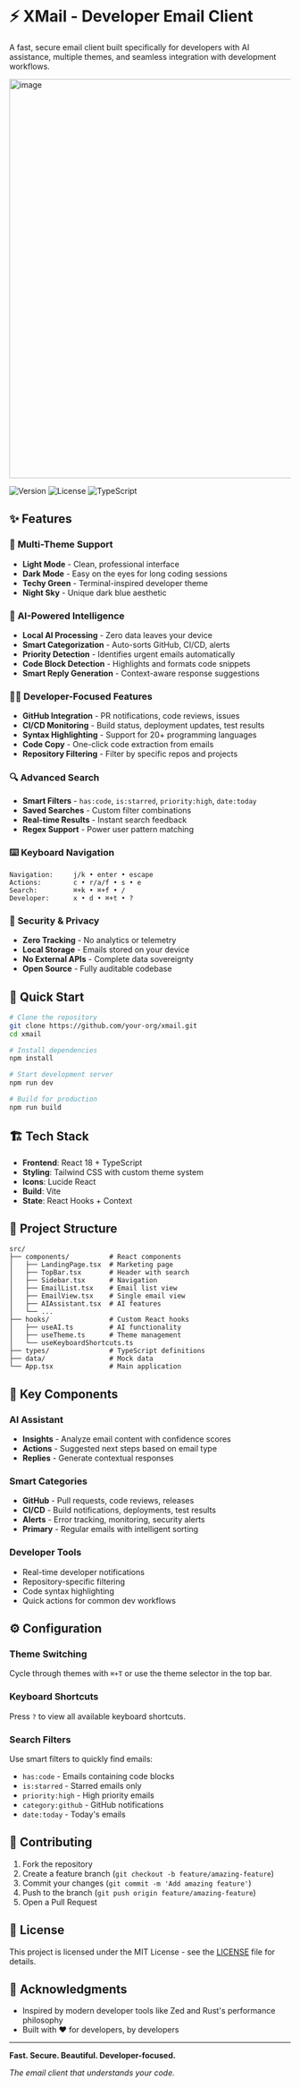 # ⚡ XMail - Developer Email Client

A fast, secure email client built specifically for developers with AI assistance, multiple themes, and seamless integration with development workflows.

<img width="1636" height="714" alt="image" src="https://github.com/user-attachments/assets/4d1dade7-9a69-4f94-a59e-9e84c8de3245" />


![Version](https://img.shields.io/badge/version-2.0-orange)
![License](https://img.shields.io/badge/license-MIT-blue)
![TypeScript](https://img.shields.io/badge/TypeScript-100%25-blue)

## ✨ Features

### 🎨 **Multi-Theme Support**
- **Light Mode** - Clean, professional interface
- **Dark Mode** - Easy on the eyes for long coding sessions  
- **Techy Green** - Terminal-inspired developer theme
- **Night Sky** - Unique dark blue aesthetic

### 🤖 **AI-Powered Intelligence**
- **Local AI Processing** - Zero data leaves your device
- **Smart Categorization** - Auto-sorts GitHub, CI/CD, alerts
- **Priority Detection** - Identifies urgent emails automatically
- **Code Block Detection** - Highlights and formats code snippets
- **Smart Reply Generation** - Context-aware response suggestions

### 👨‍💻 **Developer-Focused Features**
- **GitHub Integration** - PR notifications, code reviews, issues
- **CI/CD Monitoring** - Build status, deployment updates, test results
- **Syntax Highlighting** - Support for 20+ programming languages
- **Code Copy** - One-click code extraction from emails
- **Repository Filtering** - Filter by specific repos and projects

### 🔍 **Advanced Search**
- **Smart Filters** - `has:code`, `is:starred`, `priority:high`, `date:today`
- **Saved Searches** - Custom filter combinations
- **Real-time Results** - Instant search feedback
- **Regex Support** - Power user pattern matching

### ⌨️ **Keyboard Navigation**
```
Navigation:     j/k • enter • escape
Actions:        c • r/a/f • s • e
Search:         ⌘+k • ⌘+f • /
Developer:      x • d • ⌘+t • ?
```

### 🔐 **Security & Privacy**
- **Zero Tracking** - No analytics or telemetry
- **Local Storage** - Emails stored on your device
- **No External APIs** - Complete data sovereignty
- **Open Source** - Fully auditable codebase

## 🚀 Quick Start

```bash
# Clone the repository
git clone https://github.com/your-org/xmail.git
cd xmail

# Install dependencies
npm install

# Start development server
npm run dev

# Build for production
npm run build
```

## 🏗️ Tech Stack

- **Frontend**: React 18 + TypeScript
- **Styling**: Tailwind CSS with custom theme system
- **Icons**: Lucide React
- **Build**: Vite
- **State**: React Hooks + Context

## 📁 Project Structure

```
src/
├── components/          # React components
│   ├── LandingPage.tsx  # Marketing page
│   ├── TopBar.tsx       # Header with search
│   ├── Sidebar.tsx      # Navigation
│   ├── EmailList.tsx    # Email list view
│   ├── EmailView.tsx    # Single email view
│   ├── AIAssistant.tsx  # AI features
│   └── ...
├── hooks/               # Custom React hooks
│   ├── useAI.ts         # AI functionality
│   ├── useTheme.ts      # Theme management
│   └── useKeyboardShortcuts.ts
├── types/               # TypeScript definitions
├── data/                # Mock data
└── App.tsx              # Main application
```

## 🎯 Key Components

### AI Assistant
- **Insights** - Analyze email content with confidence scores
- **Actions** - Suggested next steps based on email type
- **Replies** - Generate contextual responses

### Smart Categories
- **GitHub** - Pull requests, code reviews, releases
- **CI/CD** - Build notifications, deployments, test results
- **Alerts** - Error tracking, monitoring, security alerts
- **Primary** - Regular emails with intelligent sorting

### Developer Tools
- Real-time developer notifications
- Repository-specific filtering
- Code syntax highlighting
- Quick actions for common dev workflows

## ⚙️ Configuration

### Theme Switching
Cycle through themes with `⌘+T` or use the theme selector in the top bar.

### Keyboard Shortcuts
Press `?` to view all available keyboard shortcuts.

### Search Filters
Use smart filters to quickly find emails:
- `has:code` - Emails containing code blocks
- `is:starred` - Starred emails only  
- `priority:high` - High priority emails
- `category:github` - GitHub notifications
- `date:today` - Today's emails

## 🤝 Contributing

1. Fork the repository
2. Create a feature branch (`git checkout -b feature/amazing-feature`)
3. Commit your changes (`git commit -m 'Add amazing feature'`)
4. Push to the branch (`git push origin feature/amazing-feature`)
5. Open a Pull Request

## 📄 License

This project is licensed under the MIT License - see the [LICENSE](LICENSE) file for details.

## 🙏 Acknowledgments

- Inspired by modern developer tools like Zed and Rust's performance philosophy
- Built with ❤️ for developers, by developers

---

**Fast. Secure. Beautiful. Developer-focused.**

*The email client that understands your code.*
